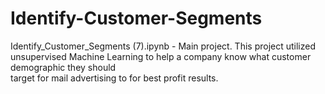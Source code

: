 # Identify-Customer-Segments

Identify_Customer_Segments (7).ipynb - Main project. This project utilized unsupervised Machine Learning to help a company know what customer demographic they should </br>
target for mail advertising to for best profit results.
